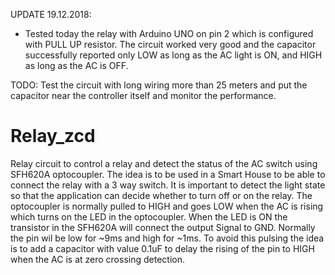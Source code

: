 UPDATE 19.12.2018:
- Tested today the relay with Arduino UNO on pin 2 which is configured with PULL UP resistor. The circuit worked very good and the capacitor successfully reported only LOW as long as the AC light is ON, and HIGH as long as the AC is OFF. 

TODO: Test the circuit with long wiring more than 25 meters and put the capacitor near the controller itself and monitor the performance.

# Relay_zcd
Relay circuit to control a relay and detect the status of the AC switch using SFH620A optocoupler. 
The idea is to be used in a Smart House to be able to connect the relay with a 3 way switch. It is important to detect the light state so that the application can decide whether to turn off or on the relay. 
The optocoupler is normally pulled to HIGH and goes LOW when the AC is rising which turns on the LED in the optocoupler. When the LED is ON the transistor in the SFH620A will connect the output Signal to GND.
Normally the pin wil be low for ~9ms and high for ~1ms. To avoid this pulsing the idea is to add a capacitor with value 0.1uF to delay the rising of the pin to HIGH when the AC is at zero crossing detection.
